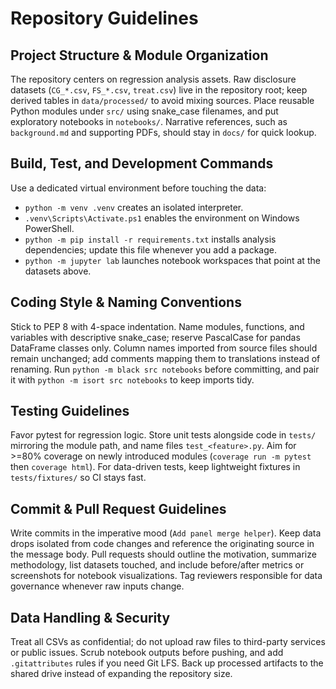 # Repository Guidelines

## Project Structure & Module Organization
The repository centers on regression analysis assets. Raw disclosure datasets (`CG_*.csv`, `FS_*.csv`, `treat.csv`) live in the repository root; keep derived tables in `data/processed/` to avoid mixing sources. Place reusable Python modules under `src/` using snake_case filenames, and put exploratory notebooks in `notebooks/`. Narrative references, such as `background.md` and supporting PDFs, should stay in `docs/` for quick lookup.

## Build, Test, and Development Commands
Use a dedicated virtual environment before touching the data:
- `python -m venv .venv` creates an isolated interpreter.
- `.venv\Scripts\Activate.ps1` enables the environment on Windows PowerShell.
- `python -m pip install -r requirements.txt` installs analysis dependencies; update this file whenever you add a package.
- `python -m jupyter lab` launches notebook workspaces that point at the datasets above.

## Coding Style & Naming Conventions
Stick to PEP 8 with 4-space indentation. Name modules, functions, and variables with descriptive snake_case; reserve PascalCase for pandas DataFrame classes only. Column names imported from source files should remain unchanged; add comments mapping them to translations instead of renaming. Run `python -m black src notebooks` before committing, and pair it with `python -m isort src notebooks` to keep imports tidy.

## Testing Guidelines
Favor pytest for regression logic. Store unit tests alongside code in `tests/` mirroring the module path, and name files `test_<feature>.py`. Aim for >=80% coverage on newly introduced modules (`coverage run -m pytest` then `coverage html`). For data-driven tests, keep lightweight fixtures in `tests/fixtures/` so CI stays fast.

## Commit & Pull Request Guidelines
Write commits in the imperative mood (`Add panel merge helper`). Keep data drops isolated from code changes and reference the originating source in the message body. Pull requests should outline the motivation, summarize methodology, list datasets touched, and include before/after metrics or screenshots for notebook visualizations. Tag reviewers responsible for data governance whenever raw inputs change.

## Data Handling & Security
Treat all CSVs as confidential; do not upload raw files to third-party services or public issues. Scrub notebook outputs before pushing, and add `.gitattributes` rules if you need Git LFS. Back up processed artifacts to the shared drive instead of expanding the repository size.